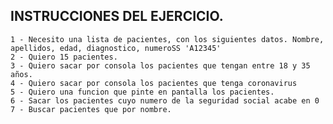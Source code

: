 ## INSTRUCCIONES DEL EJERCICIO.

    1 - Necesito una lista de pacientes, con los siguientes datos. Nombre, apellidos, edad, diagnostico, numeroSS 'A12345'
    2 - Quiero 15 pacientes.
    3 - Quiero sacar por consola los pacientes que tengan entre 18 y 35 años.
    4 - Quiero sacar por consola los pacientes que tenga coronavirus
    5 - Quiero una funcion que pinte en pantalla los pacientes.
    6 - Sacar los pacientes cuyo numero de la seguridad social acabe en 0
    7 - Buscar pacientes que por nombre.

    


